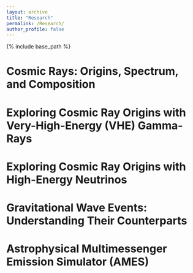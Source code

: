 ```yaml
---
layout: archive
title: "Research"
permalink: /Research/
author_profile: false
---
```


{% include base_path %}

# Cosmic Rays: Origins, Spectrum, and Composition


# Exploring Cosmic Ray Origins with Very-High-Energy (VHE) Gamma-Rays 


# Exploring Cosmic Ray Origins with High-Energy Neutrinos


# Gravitational Wave Events: Understanding Their Counterparts


# Astrophysical Multimessenger Emission Simulator (AMES)
